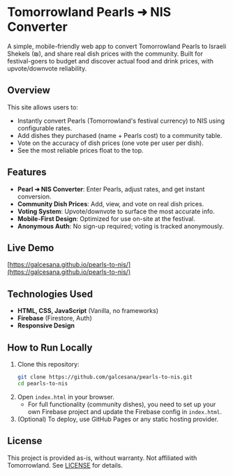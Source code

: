 # Tomorrowland Pearls ➜ NIS Converter

A simple, mobile-friendly web app to convert Tomorrowland Pearls to Israeli Shekels (₪), and share real dish prices with the community. Built for festival-goers to budget and discover actual food and drink prices, with upvote/downvote reliability.

## Overview
This site allows users to:
- Instantly convert Pearls (Tomorrowland's festival currency) to NIS using configurable rates.
- Add dishes they purchased (name + Pearls cost) to a community table.
- Vote on the accuracy of dish prices (one vote per user per dish).
- See the most reliable prices float to the top.

## Features
- **Pearl ➜ NIS Converter**: Enter Pearls, adjust rates, and get instant conversion.
- **Community Dish Prices**: Add, view, and vote on real dish prices.
- **Voting System**: Upvote/downvote to surface the most accurate info.
- **Mobile-First Design**: Optimized for use on-site at the festival.
- **Anonymous Auth**: No sign-up required; voting is tracked anonymously.

## Live Demo
[https://galcesana.github.io/pearls-to-nis/](https://galcesana.github.io/pearls-to-nis/)

## Technologies Used
- **HTML, CSS, JavaScript** (Vanilla, no frameworks)
- **Firebase** (Firestore, Auth)
- **Responsive Design**

## How to Run Locally
1. Clone this repository:
   ```bash
   git clone https://github.com/galcesana/pearls-to-nis.git
   cd pearls-to-nis
   ```
2. Open `index.html` in your browser.
   - For full functionality (community dishes), you need to set up your own Firebase project and update the Firebase config in `index.html`.
3. (Optional) To deploy, use GitHub Pages or any static hosting provider.

## License
This project is provided as-is, without warranty. Not affiliated with Tomorrowland. See [LICENSE](LICENSE) for details.

